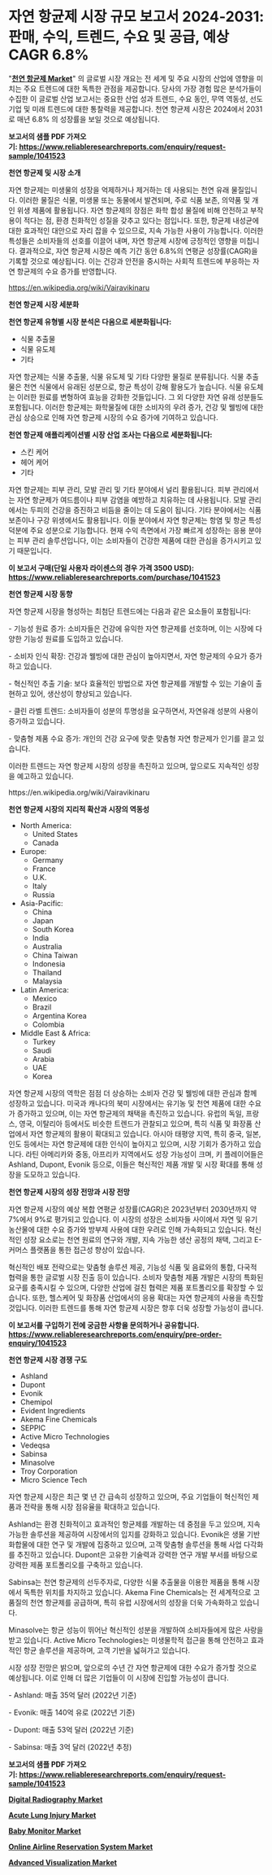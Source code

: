 <p><h1>자연 항균제 시장 규모 보고서 2024-2031: 판매, 수익, 트렌드, 수요 및 공급, 예상 CAGR 6.8%</h1></p><p>"<strong><a href="https://www.reliableresearchreports.com/natural-antimicrobial-agents-r1041523?utm_campaign=105&utm_medium=7&utm_source=Github&utm_content=ia&utm_term=23112024&utm_id=natural-antimicrobial-agents">천연 항균제 Market</a></strong>" 의 글로벌 시장 개요는 전 세계 및 주요 시장의 산업에 영향을 미치는 주요 트렌드에 대한 독특한 관점을 제공합니다. 당사의 가장 경험 많은 분석가들이 수집한 이 글로벌 산업 보고서는 중요한 산업 성과 트렌드, 수요 동인, 무역 역동성, 선도 기업 및 미래 트렌드에 대한 통찰력을 제공합니다. 천연 항균제 시장은 2024에서 2031로 매년 6.8% 의 성장률을 보일 것으로 예상됩니다.&nbsp;</p>
<p><strong>보고서의 샘플 PDF 가져오기:&nbsp;<a href="https://www.reliableresearchreports.com/enquiry/request-sample/1041523?utm_campaign=105&utm_medium=7&utm_source=Github&utm_content=ia&utm_term=23112024&utm_id=natural-antimicrobial-agents">https://www.reliableresearchreports.com/enquiry/request-sample/1041523</a></strong></p>
<p><strong>천연 항균제 및 시장 소개</strong></p>
<p><p>자연 항균제는 미생물의 성장을 억제하거나 제거하는 데 사용되는 천연 유래 물질입니다. 이러한 물질은 식물, 미생물 또는 동물에서 발견되며, 주로 식품 보존, 의약품 및 개인 위생 제품에 활용됩니다. 자연 항균제의 장점은 화학 합성 물질에 비해 안전하고 부작용이 적다는 점, 환경 친화적인 성질을 갖추고 있다는 점입니다. 또한, 항균제 내성균에 대한 효과적인 대안으로 자리 잡을 수 있으므로, 지속 가능한 사용이 가능합니다. 이러한 특성들은 소비자들의 선호를 이끌어 내며, 자연 항균제 시장에 긍정적인 영향을 미칩니다. 결과적으로, 자연 항균제 시장은 예측 기간 동안 6.8%의 연평균 성장률(CAGR)을 기록할 것으로 예상됩니다. 이는 건강과 안전을 중시하는 사회적 트렌드에 부응하는 자연 항균제의 수요 증가를 반영합니다.</p></p>
<p><a href="https://en.wikipedia.org/wiki/Vairavikinaru?utm_campaign=105&utm_medium=7&utm_source=Github&utm_content=ia&utm_term=23112024&utm_id=natural-antimicrobial-agents">https://en.wikipedia.org/wiki/Vairavikinaru</a></p>
<p><strong>천연 항균제 시장 세분화</strong></p>
<p><strong>천연 항균제 유형별 시장 분석은 다음으로 세분화됩니다:</strong></p>
<p><ul><li>식물 추출물</li><li>식물 유도체</li><li>기타</li></ul></p>
<p><p>자연 항균제는 식물 추출물, 식물 유도체 및 기타 다양한 물질로 분류됩니다. 식물 추출물은 천연 식물에서 유래된 성분으로, 항균 특성이 강해 활용도가 높습니다. 식물 유도체는 이러한 원료를 변형하여 효능을 강화한 것들입니다. 그 외 다양한 자연 유래 성분들도 포함됩니다. 이러한 항균제는 화학물질에 대한 소비자의 우려 증가, 건강 및 웰빙에 대한 관심 상승으로 인해 자연 항균제 시장의 수요 증가에 기여하고 있습니다.</p></p>
<p><strong>천연 항균제 애플리케이션별 시장 산업 조사는 다음으로 세분화됩니다:</strong></p>
<p><ul><li>스킨 케어</li><li>헤어 케어</li><li>기타</li></ul></p>
<p><p>자연 항균제는 피부 관리, 모발 관리 및 기타 분야에서 널리 활용됩니다. 피부 관리에서는 자연 항균제가 여드름이나 피부 감염을 예방하고 치유하는 데 사용됩니다. 모발 관리에서는 두피의 건강을 증진하고 비듬을 줄이는 데 도움이 됩니다. 기타 분야에서는 식품 보존이나 구강 위생에서도 활용됩니다. 이들 분야에서 자연 항균제는 항염 및 항균 특성 덕분에 주요 성분으로 기능합니다. 현재 수익 측면에서 가장 빠르게 성장하는 응용 분야는 피부 관리 솔루션입니다, 이는 소비자들이 건강한 제품에 대한 관심을 증가시키고 있기 때문입니다.</p></p>
<p><strong>이 보고서 구매(단일 사용자 라이센스의 경우 가격 3500 USD): <a href="https://www.reliableresearchreports.com/purchase/1041523?utm_campaign=105&utm_medium=7&utm_source=Github&utm_content=ia&utm_term=23112024&utm_id=natural-antimicrobial-agents">https://www.reliableresearchreports.com/purchase/1041523</a></strong></p>
<p><strong>천연 항균제 시장 동향</strong></p>
<p><p>자연 항균제 시장을 형성하는 최첨단 트렌드에는 다음과 같은 요소들이 포함됩니다: </p><p>- 기능성 원료 증가: 소비자들은 건강에 유익한 자연 항균제를 선호하며, 이는 시장에 다양한 기능성 원료를 도입하고 있습니다.  </p><p>- 소비자 인식 확장: 건강과 웰빙에 대한 관심이 높아지면서, 자연 항균제의 수요가 증가하고 있습니다.  </p><p>- 혁신적인 추출 기술: 보다 효율적인 방법으로 자연 항균제를 개발할 수 있는 기술이 출현하고 있어, 생산성이 향상되고 있습니다.  </p><p>- 클린 라벨 트렌드: 소비자들이 성분의 투명성을 요구하면서, 자연유래 성분의 사용이 증가하고 있습니다.  </p><p>- 맞춤형 제품 수요 증가: 개인의 건강 요구에 맞춘 맞춤형 자연 항균제가 인기를 끌고 있습니다.  </p><p>이러한 트렌드는 자연 항균제 시장의 성장을 촉진하고 있으며, 앞으로도 지속적인 성장을 예고하고 있습니다.</p></p>
<p>https://en.wikipedia.org/wiki/Vairavikinaru</p>
<p><strong>천연 항균제 시장의 지리적 확산과 시장의 역동성</strong></p>
<p><ul>
    <li>
        North America:
        <ul>
            <li>United States</li>
            <li>Canada</li>
        </ul>
    </li>
    <li>
        Europe:
        <ul>
            <li>Germany</li>
            <li>France</li>
            <li>U.K.</li>
            <li>Italy</li>
            <li>Russia</li>
        </ul>
    </li>
    <li>
        Asia-Pacific:
        <ul>
            <li>China</li>
            <li>Japan</li>
            <li>South Korea</li>
            <li>India</li>
            <li>Australia</li>
            <li>China Taiwan</li>
            <li>Indonesia</li>
            <li>Thailand</li>
            <li>Malaysia</li>
        </ul>
    </li>
    <li>
        Latin America:
        <ul>
            <li>Mexico</li>
            <li>Brazil</li>
            <li>Argentina Korea</li>
            <li>Colombia</li>
        </ul>
    </li>
    <li>
        Middle East & Africa:
        <ul>
            <li>Turkey</li>
            <li>Saudi</li>
            <li>Arabia</li>
            <li>UAE</li>
            <li>Korea</li>
        </ul>
    </li>
    </ul></p>
<p><p>자연 항균제 시장의 역학은 점점 더 상승하는 소비자 건강 및 웰빙에 대한 관심과 함께 성장하고 있습니다. 미국과 캐나다의 북미 시장에서는 유기농 및 천연 제품에 대한 수요가 증가하고 있으며, 이는 자연 항균제의 채택을 촉진하고 있습니다. 유럽의 독일, 프랑스, 영국, 이탈리아 등에서도 비슷한 트렌드가 관찰되고 있으며, 특히 식품 및 화장품 산업에서 자연 항균제의 활용이 확대되고 있습니다. 아시아 태평양 지역, 특히 중국, 일본, 인도 등에서는 자연 항균제에 대한 인식이 높아지고 있으며, 시장 기회가 증가하고 있습니다. 라틴 아메리카와 중동, 아프리카 지역에서도 성장 가능성이 크며, 키 플레이어들은 Ashland, Dupont, Evonik 등으로, 이들은 혁신적인 제품 개발 및 시장 확대를 통해 성장을 도모하고 있습니다.</p></p>
<p><strong>천연 항균제 시장의 성장 전망과 시장 전망</strong></p>
<p><p>자연 항균제 시장의 예상 복합 연평균 성장률(CAGR)은 2023년부터 2030년까지 약 7%에서 9%로 평가되고 있습니다. 이 시장의 성장은 소비자들 사이에서 자연 및 유기 농산물에 대한 수요 증가와 방부제 사용에 대한 우려로 인해 가속화되고 있습니다. 혁신적인 성장 요소로는 천연 원료의 연구와 개발, 지속 가능한 생산 공정의 채택, 그리고 E-커머스 플랫폼을 통한 접근성 향상이 있습니다.</p><p>혁신적인 배포 전략으로는 맞춤형 솔루션 제공, 기능성 식품 및 음료와의 통합, 다국적 협력을 통한 글로벌 시장 진출 등이 있습니다. 소비자 맞춤형 제품 개발은 시장의 특화된 요구를 충족시킬 수 있으며, 다양한 산업에 걸친 협력은 제품 포트폴리오를 확장할 수 있습니다. 또한, 헬스케어 및 화장품 산업에서의 응용 확대는 자연 항균제의 사용을 촉진할 것입니다. 이러한 트렌드를 통해 자연 항균제 시장은 향후 더욱 성장할 가능성이 큽니다.</p></p>
<p><strong>이 보고서를 구입하기 전에 궁금한 사항을 문의하거나 공유합니다. <a href="https://www.reliableresearchreports.com/enquiry/pre-order-enquiry/1041523?utm_campaign=105&utm_medium=7&utm_source=Github&utm_content=ia&utm_term=23112024&utm_id=natural-antimicrobial-agents">https://www.reliableresearchreports.com/enquiry/pre-order-enquiry/1041523</a></strong></p>
<p><strong>천연 항균제 시장 경쟁 구도</strong></p>
<p><ul><li>Ashland</li><li>Dupont</li><li>Evonik</li><li>Chemipol</li><li>Evident Ingredients</li><li>Akema Fine Chemicals</li><li>SEPPIC</li><li>Active Micro Technologies</li><li>Vedeqsa</li><li>Sabinsa</li><li>Minasolve</li><li>Troy Corporation</li><li>Micro Science Tech</li></ul></p>
<p><p>자연 항균제 시장은 최근 몇 년 간 급속히 성장하고 있으며, 주요 기업들이 혁신적인 제품과 전략을 통해 시장 점유율을 확대하고 있습니다. </p><p>Ashland는 환경 친화적이고 효과적인 항균제를 개발하는 데 중점을 두고 있으며, 지속 가능한 솔루션을 제공하여 시장에서의 입지를 강화하고 있습니다. Evonik은 생물 기반 화합물에 대한 연구 및 개발에 집중하고 있으며, 고객 맞춤형 솔루션을 통해 사업 다각화를 추진하고 있습니다. Dupont은 고유한 기술력과 강력한 연구 개발 부서를 바탕으로 강력한 제품 포트폴리오를 구축하고 있습니다. </p><p>Sabinsa는 천연 항균제의 선두주자로, 다양한 식물 추출물을 이용한 제품을 통해 시장에서 독특한 위치를 차지하고 있습니다. Akema Fine Chemicals는 전 세계적으로 고품질의 천연 항균제를 공급하며, 특히 유럽 시장에서의 성장을 더욱 가속화하고 있습니다.</p><p>Minasolve는 항균 성능이 뛰어난 혁신적인 성분을 개발하여 소비자들에게 많은 사랑을 받고 있습니다. Active Micro Technologies는 미생물학적 접근을 통해 안전하고 효과적인 항균 솔루션을 제공하며, 고객 기반을 넓혀가고 있습니다.</p><p>시장 성장 전망은 밝으며, 앞으로의 수년 간 자연 항균제에 대한 수요가 증가할 것으로 예상됩니다. 이로 인해 더 많은 기업들이 이 시장에 진입할 가능성이 큽니다.</p><p>- Ashland: 매출 35억 달러 (2022년 기준)</p><p>- Evonik: 매출 140억 유로 (2022년 기준)</p><p>- Dupont: 매출 53억 달러 (2022년 기준)</p><p>- Sabinsa: 매출 3억 달러 (2022년 추정)</p></p>
<p><strong>보고서의 샘플 PDF 가져오기:&nbsp;<a href="https://www.reliableresearchreports.com/enquiry/request-sample/1041523?utm_campaign=105&utm_medium=7&utm_source=Github&utm_content=ia&utm_term=23112024&utm_id=natural-antimicrobial-agents">https://www.reliableresearchreports.com/enquiry/request-sample/1041523</a></strong></p>
<p><strong><p><a href="https://github.com/arionmp/Market-Research-Report-List-5/blob/main/digital-radiography-market.md?utm_campaign=105&utm_medium=7&utm_source=Github&utm_content=ia&utm_term=23112024&utm_id=natural-antimicrobial-agents">Digital Radiography Market</a></p><p><a href="https://www.linkedin.com/pulse/future-forecasts-global-acute-lung-injury-market-show-wbnde?utm_campaign=105&utm_medium=7&utm_source=Github&utm_content=ia&utm_term=23112024&utm_id=natural-antimicrobial-agents">Acute Lung Injury Market</a></p><p><a href="https://github.com/luckyshygirl/Market-Research-Report-List-6/blob/main/baby-monitor-market.md?utm_campaign=105&utm_medium=7&utm_source=Github&utm_content=ia&utm_term=23112024&utm_id=natural-antimicrobial-agents">Baby Monitor Market</a></p><p><a href="https://issuu.com/reportprime-2/docs/online-airline-reservation-system-m_e161b337d38b36?utm_campaign=105&utm_medium=7&utm_source=Github&utm_content=ia&utm_term=23112024&utm_id=natural-antimicrobial-agents">Online Airline Reservation System Market</a></p><p><a href="https://www.linkedin.com/pulse/advanced-visualization-market-size-2024-2031-technology-uceie?utm_campaign=105&utm_medium=7&utm_source=Github&utm_content=ia&utm_term=23112024&utm_id=natural-antimicrobial-agents">Advanced Visualization Market</a></p></strong></p>
<p></p>